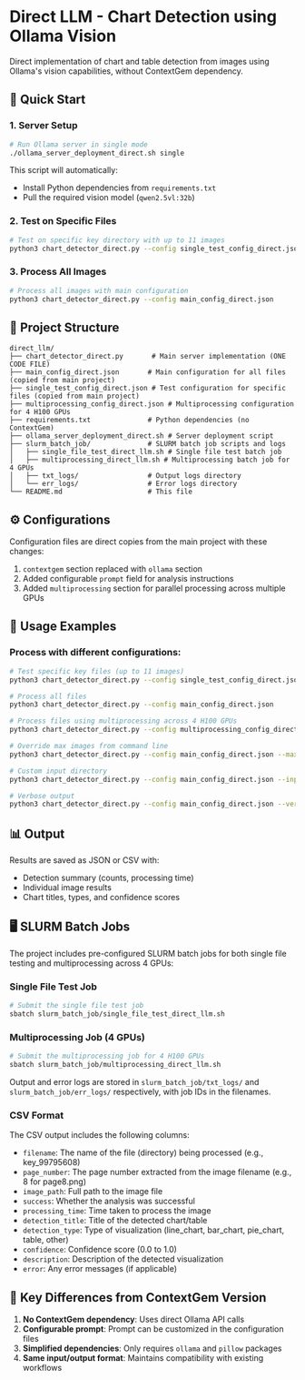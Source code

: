 # Direct LLM - Chart Detection using Ollama Vision

Direct implementation of chart and table detection from images using Ollama's vision capabilities, without ContextGem dependency.

## 🚀 Quick Start

### 1. Server Setup
```bash
# Run Ollama server in single mode
./ollama_server_deployment_direct.sh single
```

This script will automatically:
- Install Python dependencies from `requirements.txt`
- Pull the required vision model (`qwen2.5vl:32b`)

### 2. Test on Specific Files
```bash
# Test on specific key directory with up to 11 images
python3 chart_detector_direct.py --config single_test_config_direct.json
```

### 3. Process All Images
```bash
# Process all images with main configuration
python3 chart_detector_direct.py --config main_config_direct.json
```

## 📁 Project Structure

```
direct_llm/
├── chart_detector_direct.py       # Main server implementation (ONE CODE FILE)
├── main_config_direct.json       # Main configuration for all files (copied from main project)
├── single_test_config_direct.json # Test configuration for specific files (copied from main project)
├── multiprocessing_config_direct.json # Multiprocessing configuration for 4 H100 GPUs
├── requirements.txt              # Python dependencies (no ContextGem)
├── ollama_server_deployment_direct.sh # Server deployment script
├── slurm_batch_job/              # SLURM batch job scripts and logs
│   ├── single_file_test_direct_llm.sh # Single file test batch job
│   ├── multiprocessing_direct_llm.sh # Multiprocessing batch job for 4 GPUs
│   ├── txt_logs/                 # Output logs directory
│   └── err_logs/                 # Error logs directory
└── README.md                     # This file
```

## ⚙️ Configurations

Configuration files are direct copies from the main project with these changes:
1. `contextgem` section replaced with `ollama` section
2. Added configurable `prompt` field for analysis instructions
3. Added `multiprocessing` section for parallel processing across multiple GPUs

## 🎯 Usage Examples

### Process with different configurations:
```bash
# Test specific key files (up to 11 images)
python3 chart_detector_direct.py --config single_test_config_direct.json

# Process all files
python3 chart_detector_direct.py --config main_config_direct.json

# Process files using multiprocessing across 4 H100 GPUs
python3 chart_detector_direct.py --config multiprocessing_config_direct.json

# Override max images from command line
python3 chart_detector_direct.py --config main_config_direct.json --max-images 5

# Custom input directory
python3 chart_detector_direct.py --config main_config_direct.json --input /path/to/images

# Verbose output
python3 chart_detector_direct.py --config main_config_direct.json --verbose
```

## 📊 Output

Results are saved as JSON or CSV with:
- Detection summary (counts, processing time)
- Individual image results
- Chart titles, types, and confidence scores

## 🖥️ SLURM Batch Jobs

The project includes pre-configured SLURM batch jobs for both single file testing and multiprocessing across 4 GPUs:

### Single File Test Job
```bash
# Submit the single file test job
sbatch slurm_batch_job/single_file_test_direct_llm.sh
```

### Multiprocessing Job (4 GPUs)
```bash
# Submit the multiprocessing job for 4 H100 GPUs
sbatch slurm_batch_job/multiprocessing_direct_llm.sh
```

Output and error logs are stored in `slurm_batch_job/txt_logs/` and `slurm_batch_job/err_logs/` respectively, with job IDs in the filenames.

### CSV Format

The CSV output includes the following columns:
- `filename`: The name of the file (directory) being processed (e.g., key_99795608)
- `page_number`: The page number extracted from the image filename (e.g., 8 for page8.png)
- `image_path`: Full path to the image file
- `success`: Whether the analysis was successful
- `processing_time`: Time taken to process the image
- `detection_title`: Title of the detected chart/table
- `detection_type`: Type of visualization (line_chart, bar_chart, pie_chart, table, other)
- `confidence`: Confidence score (0.0 to 1.0)
- `description`: Description of the detected visualization
- `error`: Any error messages (if applicable)

## 🔧 Key Differences from ContextGem Version

1. **No ContextGem dependency**: Uses direct Ollama API calls
2. **Configurable prompt**: Prompt can be customized in the configuration files
3. **Simplified dependencies**: Only requires `ollama` and `pillow` packages
4. **Same input/output format**: Maintains compatibility with existing workflows